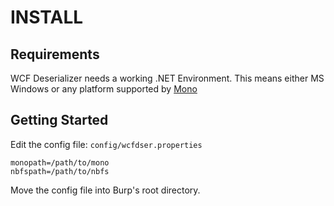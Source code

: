 # INSTALL

## Requirements

WCF Deserializer needs a working .NET Environment.  This means either MS Windows or any platform supported by [Mono](http://www.mono-project.com/docs/about-mono/supported-platforms/)

## Getting Started

Edit the config file: `config/wcfdser.properties`

```dosini
monopath=/path/to/mono
nbfspath=/path/to/nbfs
```

Move the config file into Burp's root directory.
